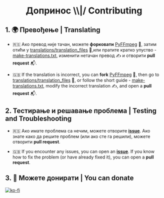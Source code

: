 <h1> <p align="center"> Допринос \\|/ Contributing </p> </h1>

## 1. 🌍 Превођење | Translating

- 🇷🇸 Ако превод није тачан, можете **форковати** [PyFFmpeg](https://github.com/crnobog69/py-ffmpeg) 🐙, затим отићи у [translations/translation_files](translations/translation_files) 📁,или пратите кратко упуство - [make-translations.txt](translations/make-translations.txt), изменити нетачан превод ✍️ и отворити **pull request** 📬.

- 🇬🇧 If the translation is incorrect, you can **fork** [PyFFmpeg](https://github.com/crnobog69/py-ffmpeg) 🐙, then go to [translations/translation_files](translations/translation_files) 📁, or follow the short guide - [make-translations.txt](translations/make-translations.txt), modify the incorrect translation ✍️, and open a **pull request** 📬.

## 2. Тестирање и решавање проблема | Testing and Troubleshooting

- 🇷🇸 Ако имате проблема са нечим, можете отворите [**issue**](https://github.com/crnobog69/py-ffmpeg/issues). Ако знате како да решите проблем (или ако сте га решили), можете отворити **pull request**.

- 🇬🇧 If you encounter any issues, you can open an [**issue**](https://github.com/crnobog69/py-ffmpeg/issues). If you know how to fix the problem (or have already fixed it), you can open a **pull request**.

## 3. 💖 Можете донирати | You can donate

[![ko-fi](https://ko-fi.com/img/githubbutton_sm.svg)](https://ko-fi.com/P5P311PGR8)

